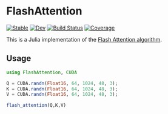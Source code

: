 # FlashAttention

[![Stable](https://img.shields.io/badge/docs-stable-blue.svg)](https://YichengDWu.github.io/FlashAttention.jl/stable/)
[![Dev](https://img.shields.io/badge/docs-dev-blue.svg)](https://YichengDWu.github.io/FlashAttention.jl/dev/)
[![Build Status](https://github.com/YichengDWu/FlashAttention.jl/actions/workflows/CI.yml/badge.svg?branch=master)](https://github.com/YichengDWu/FlashAttention.jl/actions/workflows/CI.yml?query=branch%3Amaster)
[![Coverage](https://codecov.io/gh/YichengDWu/FlashAttention.jl/branch/master/graph/badge.svg)](https://codecov.io/gh/YichengDWu/FlashAttention.jl)

This is a Julia implementation of the [Flash Attention algorithm](https://arxiv.org/pdf/2205.14135v2.pdf).

## Usage
```julia
using FlashAttention, CUDA

Q = CUDA.randn(Float16, 64, 1024, 48, 3);
K = CUDA.randn(Float16, 64, 1024, 48, 3);
V = CUDA.randn(Float16, 64, 1024, 48, 3);

flash_attention(Q,K,V)
```
